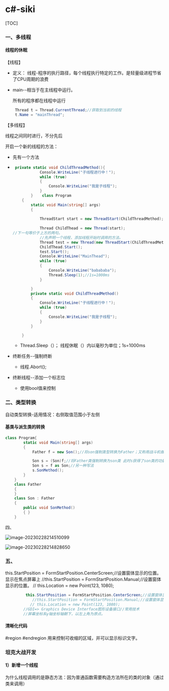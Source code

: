 # c#-siki

[TOC]

### 一、多线程

#### 线程的休眠

【线程】

- 定义：
  线程-程序的执行路径，每个线程执行特定的工作。是轻量级进程节省了CPU周期的浪费

- main--相当于在主线程中运行。

  所有的程序都在线程中运行

  ```c#
   Thread t = Thread.CurrentThread;//获取到当前的线程
   t.Name = "mainThread";
  
  ```

  

【多线程】

线程之间同时进行，不分先后

开启一个新的线程的方法：

- 先有一个方法

- ```c#
   private static void ChildThreadMethod(){
              Console.WriteLine("子线程进行中！");
              while (true)
              {
                  Console.WriteLine("我是子线程");
              }
          }    class Program
      {
          static void Main(string[] args)
          {
         
              ThreadStart start = new ThreadStart(ChildThreadMethod);
    
              Thread ChildThead = new Thread(start);
  //下一句等价于上方的两句。
              //先声明一个线程，添加线程开始时调用的方法。
              Thread test = new Thread(new ThreadStart(ChildThreadMethod));
              ChildThead.Start();
              test.Start();
              Console.WriteLine("MainThead");
              while (true)
              {
                  Console.WriteLine("babababa");
                  Thread.Sleep(1);//1s=1000ms
              }
  
          }
          private static void ChildThreadMethod()
          {
              Console.WriteLine("子线程进行中！");
              while (true)
              {
                  Console.WriteLine("我是子线程");
              }
          }
  
      }
  ```

  - Thread.Sleep（）；
    线程休眠（）内以毫秒为单位；1s=1000ms

- 终断任务--强制终断

  - 线程.Abort();

- 终断线程--添加一个标志位

  - 使用bool值来控制

### 二、类型转换

自动类型转换-适用情况：右侧取值范围小于左侧

#### 基类与派生类的转换

```c#
class Program{
        static void Main(string[] args)
        {
            Father f = new Son();//将son强制类型转换为Father；又称用战斗机做客机

            Son s = (Son)f;//将Father类强制转换为son类 此时s获得了son类的功能
            Son s = f as Son;//另一种写法
            s.SonMethod();
        }
    }
    class Father
    {        
    }
    class Son : Father
    {
        public void SonMethod()
        { }
    }
```

四、

![image-20230228214510099](C:\Users\mkdz\AppData\Roaming\Typora\typora-user-images\image-20230228214510099.png)

![image-20230228214828650](C:\Users\mkdz\AppData\Roaming\Typora\typora-user-images\image-20230228214828650.png)

### 五、

 this.StartPosition = FormStartPosition.CenterScreen;//设置窗体显示的位置。显示在焦点屏幕上
            //this.StartPosition = FormStartPosition.Manual;//设置窗体显示的位置。
           // this.Location = new Point(123, 1080);

```c#
         this.StartPosition = FormStartPosition.CenterScreen;//设置窗体显示的位置。显示在焦点屏幕上
            //this.StartPosition = FormStartPosition.Manual;//设置窗体显示的位置。
           // this.Location = new Point(123, 1080);
        //GDI=> Graphics Device Interface图形设备接口//常用技术
        //屏幕坐标系y轴坐标轴朝下，以左上角为原点。
```

#### 清晰化代码

#region
#endregion
用来控制可收缩的区域，并可以显示标识文字。

### 坦克大战开发

#### 1）新增一个线程

​	为什么线程调用的是静态方法：因为普通函数需要构造方法所在的类的对象（通过类来调用）


